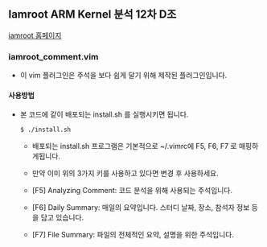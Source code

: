 ## Iamroot ARM Kernel 분석 12차 D조

[iamroot 홈페이지](http://www.iamroot.org)


### iamroot_comment.vim 

* 이 vim 플러그인은 주석을 보다 쉽게 달기 위해 제작된 플러그인입니다.


#### 사용방법

* 본 코드에 같이 배포되는 install.sh 를 실행시키면 됩니다.

  ```bash
  $ ./install.sh

  ```

  * 배포되는 install.sh 프로그램은 기본적으로 ~/.vimrc에 F5, F6, F7 로 매핑하게됩니다.

  * 만약 이미 위의 3가지 키를 사용하고 있다면 변경 후 사용하세요.

  * [F5] Analyzing Comment: 코드 분석을 위해 사용되는 주석입니다.

  * [F6] Daily Summary: 매일의 요약입니다. 스터디 날짜, 장소, 참석자 정보 등을 담고 있습니다. 

  * [F7] File Summary: 파일의 전체적인 요약, 설명을 위한 주석입니다.

